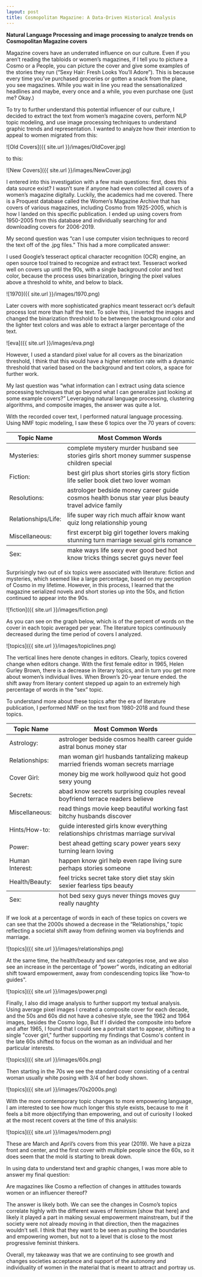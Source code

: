 ```yaml
---
layout: post
title: Cosmopolitan Magazine: A Data-Driven Historical Analysis
---
```



**Natural Language Processing and image processing to analyze trends on Cosmopolitan Magazine covers**

Magazine covers have an underrated influence on our culture. Even if you aren’t reading the tabloids or women’s magazines, if I tell you to picture a Cosmo or a People, you can picture the cover and give some examples of the stories they run (“Sexy Hair: Fresh Looks You’ll Adore”). This is because every time you’ve purchased groceries or gotten a snack from the plane, you see magazines. While you wait in line you read the sensationalized headlines and maybe, every once and a while, you even purchase one (just me? Okay.)

To try to further understand this potential influencer of our culture, I decided to extract the text from women’s magazine covers, perform NLP topic modeling, and use image processing techniques to understand graphic trends and representation. I wanted to analyze how their intention to appeal to women migrated from this:

![Old Covers]({{ site.url }}/images/OldCover.jpg)

to this:

![New Covers]({{ site.url }}/images/NewCover.jpg)

I entered into this investigation with a few main questions: first, does this data source exist? I wasn’t sure if anyone had even collected all covers of a women’s magazine digitally. Luckily, the academics had me covered. There is a Proquest database called the Women’s Magazine Archive that has covers of various magazines, including Cosmo from 1925-2005, which is how I landed on this specific publication. I ended up using covers from 1950-2005 from this database and individually searching for and downloading covers for 2006-2019.

My second question was “can I use computer vision techniques to record the text off of the .jpg files.” This had a more complicated answer:

I used Google’s tesseract optical character recognition (OCR) engine, an open source tool trained to recognize and extract text. Tesseract worked well on covers up until the 90s, with a single background color and text color, because the process uses binarization, bringing the pixel values above a threshold to white, and below to black.

![1970]({{ site.url }}/images/1970.png)

Later covers with more sophisticated graphics meant tesseract ocr’s default process lost more than half the text. To solve this, I inverted the images and changed the binarization threshold to be between the background color and the lighter text colors and was able to extract a larger percentage of the text.

![eva]({{ site.url }}/images/eva.png)

However, I used a standard pixel value for all covers as the binarization threshold, I think that this would have a higher retention rate with a dynamic threshold that varied based on the background and text colors, a space for further work.

My last question was “what information can I extract using data science processing techniques that go beyond what I can generalize just looking at some example covers?” Leveraging natural language processing, clustering algorithms, and composite images, the answer was quite a lot. 

With the recorded cover text, I performed natural language processing. Using NMF topic modeling, I saw these 6 topics over the 70 years of covers:

<table>
  <thead>
    <tr>
      <th>Topic Name</th>
      <th>Most Common Words </th>
    </tr>
  </thead>
  <tfoot>
    <tr>
      <td>Sex:</td>
      <td>make ways life sexy ever good bed hot know tricks things secret guys never feel</td>
    </tr>
  </tfoot>
  <tbody>
    <tr>
      <td>Mysteries:</td>
      <td>complete mystery murder husband see stories girls short money summer suspense children special</td>
    </tr>
    <tr>
      <td>Fiction:</td>
      <td>best girl plus short stories girls story fiction life seller book diet two lover woman</td>
    </tr>
    <tr>
      <td>Resolutions:</td>
      <td>astrologer bedside money career guide cosmos health bonus star year plus beauty travel advice family</td>
    <tr>
    </tr>
      <td>Relationships/Life:</td>
      <td>life super way rich much affair know want quiz long relationship young</td>
    </tr>
   	<tr>
      <td>Miscellaneous:</td>
      <td>first excerpt big girl together lovers making stunning turn marriage sexual girls romance</td>
    </tr>
  </tbody>
</table>

Surprisingly two out of six topics were associated with literature: fiction and mysteries, which seemed like a large percentage, based on my perception of Cosmo in my lifetime. However, in this process, I learned that the magazine serialized novels and short stories up into the 50s, and fiction continued to appear into the 90s.

![fiction]({{ site.url }}/images/fiction.png)

As you can see on the graph below, which is of the percent of words on the cover in each topic averaged per year. The literature topics continuously decreased during the time period of covers I analyzed.

![topics]({{ site.url }}/images/topiclines.png)

The vertical lines here denote changes in editors. Clearly, topics covered change when editors change. With the first female editor in 1965, Helen Gurley Brown, there is a decrease in literary topics, and in turn you get more about women’s individual lives. When Brown’s 20-year tenure ended. the shift away from literary content stepped up again to an extremely high percentage of words in the “sex” topic.

To understand more about these topics after the era of literature publication, I performed NMF on the text from 1980-2018 and found these topics.

<table>
  <thead>
    <tr>
      <th>Topic Name</th>
      <th>Most Common Words </th>
    </tr>
  </thead>
  <tfoot>
    <tr>
      <td>Sex:</td>
      <td>hot bed sexy guys never things moves guy really naughty</td>
    </tr>
  </tfoot>
  <tbody>
    <tr>
      <td>Astrology:</td>
      <td>astrologer bedside cosmos health career guide astral bonus money star</td>
    </tr>
    <tr>
      <td>Relationships:</td>
      <td>man woman girl husbands tantalizing makeup married friends woman secrets marriage</td>
    </tr>
    <tr>
      <td>Cover Girl:</td>
      <td>money big me work hollywood quiz hot good sexy young</td>
    <tr>
    </tr>
      <td>Secrets:</td>
      <td>abad know secrets surprising couples reveal boyfriend terrace readers believe</td>
    </tr>
   	<tr>
      <td>Miscellaneous:</td>
      <td>read things movie keep beautiful working fast bitchy husbands discover</td>
    </tr>
    <tr>
      <td>Hints/How-to:</td>
      <td>guide interested girls know everything relationships christmas marriage survival</td>
    </tr>
    <tr>
      <td>Power:</td>
      <td>best ahead getting scary power years sexy turning learn loving</td>
    </tr>
    <tr>
      <td>Human Interest:</td>
      <td>happen know girl help even rape living sure perhaps stories someone</td>
    </tr>
    <tr>
      <td>Health/Beauty:</td>
      <td>feel tricks secret take story diet stay skin sexier fearless tips beauty</td>
    </tr>
  </tbody>
</table>


If we look at a percentage of words in each of these topics on covers we can see that the 2000s showed a decrease in the “Relationships,” topic reflecting a societal shift away from defining women via boyfriends and marriage.

![topics]({{ site.url }}/images/relationships.png)

At the same time, the health/beauty and sex categories rose, and we also see an increase in the percentage of “power” words, indicating an editorial shift toward empowerment, away from condescending topics like “how-to guides".

![topics]({{ site.url }}/images/power.png)

Finally, I also did image analysis to further support my textual analysis. Using average pixel images I created a composite cover for each decade, and the 50s and 60s did not have a cohesive style, see the 1962 and 1964 images, besides the Cosmo logo, But If I divided the composite into before and after 1965, I found that I could see a portrait start to appear, shifting to a single "cover girl," further supporting my findings that Cosmo's content in the late 60s shifted to focus on the woman as an individual and her particular interests.

![topics]({{ site.url }}/images/60s.png)

Then starting in the 70s we see the standard cover consisting of a central woman usually white posing with 3/4 of her body shown.

![topics]({{ site.url }}/images/70s2000s.png)

With the more contemporary topic changes to more empowering language, I am interested to see how much longer this style exists, because to me it feels a bit more objectifying than empowering, and out of curiosity I looked at the most recent covers at the time of this analysis:

![topics]({{ site.url }}/images/modern.png)

These are March and April’s covers from this year (2019). We have a pizza front and center, and the first cover with multiple people since the 60s, so it does seem that the mold is starting to break down.

In using data to understand text and graphic changes, I was more able to answer my final question:

Are magazines like Cosmo a reflection of changes in attitudes towards women or an influencer thereof?

The answer is likely both. We can see the changes in Cosmo’s topics correlate highly with the different waves of feminism [show that here] and likely it played a part in making sexual empowerment mainstream, but if the society were not already moving in that direction, then the magazines wouldn’t sell. I think that they want to be seen as pushing the boundaries and empowering women, but not to a level that is close to the most progressive feminist thinkers.

Overall, my takeaway was that we are continuing to see growth and changes societies acceptance and support of the autonomy and individuality of women in the material that is meant to attract and portray us.
